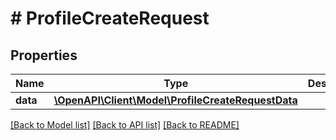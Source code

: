 # # ProfileCreateRequest

## Properties

Name | Type | Description | Notes
------------ | ------------- | ------------- | -------------
**data** | [**\OpenAPI\Client\Model\ProfileCreateRequestData**](ProfileCreateRequestData.md) |  | 

[[Back to Model list]](../../README.md#documentation-for-models) [[Back to API list]](../../README.md#documentation-for-api-endpoints) [[Back to README]](../../README.md)


